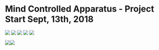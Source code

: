# Mind Controlled Apparatus  - Project Start Sept, 13th, 2018

<img src=https://github.com/RubensZimbres/Repo-2018/blob/master/Mind-Controlled-Apparatus/Pictures/eeg.png>  

<img src=https://github.com/RubensZimbres/Repo-2018/blob/master/Mind-Controlled-Apparatus/Pictures/muse0.JPG>

<img src=https://github.com/RubensZimbres/Repo-2018/blob/master/Mind-Controlled-Apparatus/Pictures/muse1.JPG>  

<img src=https://github.com/RubensZimbres/Repo-2018/blob/master/Mind-Controlled-Apparatus/Pictures/muse2.JPG>  

<img src=https://github.com/RubensZimbres/Repo-2018/blob/master/Mind-Controlled-Apparatus/Pictures/rasp.png>  

<img src=https://github.com/RubensZimbres/Repo-2018/blob/master/Mind-Controlled-Apparatus/Pictures/car0.JPG><img src=https://github.com/RubensZimbres/Repo-2018/blob/master/Mind-Controlled-Apparatus/Pictures/car1.JPG>  
